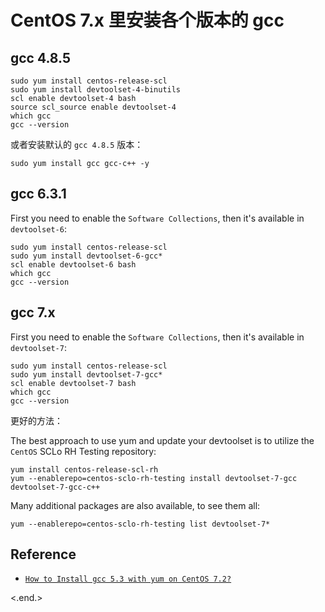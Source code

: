 
# CentOS 7.x 里安装各个版本的 gcc

## gcc 4.8.5

```shell
sudo yum install centos-release-scl
sudo yum install devtoolset-4-binutils
scl enable devtoolset-4 bash
source scl_source enable devtoolset-4
which gcc
gcc --version
```

或者安装默认的 `gcc 4.8.5` 版本：

```shell
sudo yum install gcc gcc-c++ -y
```

## gcc 6.3.1

First you need to enable the `Software Collections`, then it's available in `devtoolset-6`:

```shell
sudo yum install centos-release-scl
sudo yum install devtoolset-6-gcc*
scl enable devtoolset-6 bash
which gcc
gcc --version
```

## gcc 7.x

First you need to enable the `Software Collections`, then it's available in `devtoolset-7`:

```shell
sudo yum install centos-release-scl
sudo yum install devtoolset-7-gcc*
scl enable devtoolset-7 bash
which gcc
gcc --version
```

更好的方法：

The best approach to use yum and update your devtoolset is to utilize the `CentOS` SCLo RH Testing repository:

```shell
yum install centos-release-scl-rh
yum --enablerepo=centos-sclo-rh-testing install devtoolset-7-gcc devtoolset-7-gcc-c++
```

Many additional packages are also available, to see them all:

```shell
yum --enablerepo=centos-sclo-rh-testing list devtoolset-7*
```

## Reference

* [`How to Install gcc 5.3 with yum on CentOS 7.2?`](https://stackoverflow.com/questions/36327805/how-to-install-gcc-5-3-with-yum-on-centos-7-2)

<.end.>